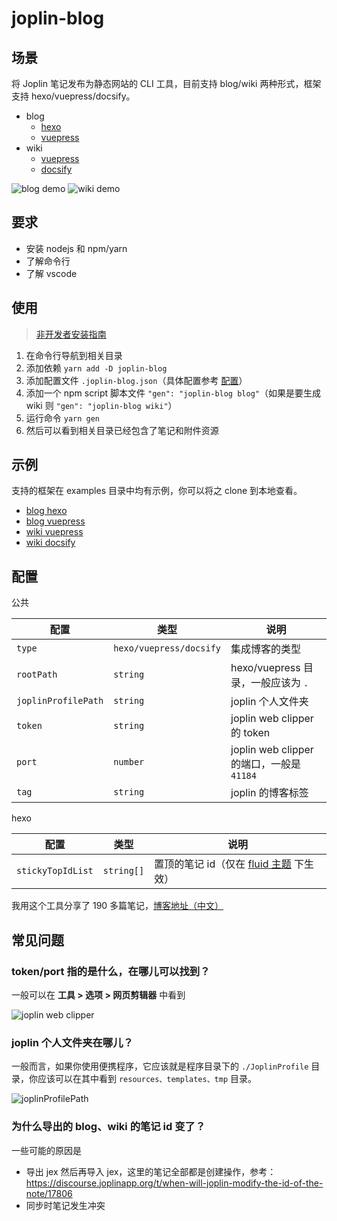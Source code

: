 # joplin-blog

## 场景

将 Joplin 笔记发布为静态网站的 CLI 工具，目前支持 blog/wiki 两种形式，框架支持 hexo/vuepress/docsify。

- blog
  - [hexo](https://joplin-utils.rxliuli.com/blog/hexo/)
  - [vuepress](https://joplin-utils.rxliuli.com/blog/vuepress/)
- wiki
  - [vuepress](https://joplin-utils.rxliuli.com/wiki/vuepress/)
  - [docsify](https://joplin-utils.rxliuli.com/wiki/docsify/)

![blog demo](https://raw.githubusercontent.com/rxliuli/joplin-utils/master/apps/joplin-blog/docs/blog.png)
![wiki demo](https://raw.githubusercontent.com/rxliuli/joplin-utils/master/apps/joplin-blog/docs/wiki.png)

## 要求

- 安装 nodejs 和 npm/yarn
- 了解命令行
- 了解 vscode

## 使用

> [非开发者安装指南](./guide.md)

1. 在命令行导航到相关目录
2. 添加依赖 `yarn add -D joplin-blog`
3. 添加配置文件 `.joplin-blog.json`（具体配置参考 [配置](#配置)）
4. 添加一个 npm script 脚本文件 `"gen": "joplin-blog blog"`（如果是要生成 wiki 则 `"gen": "joplin-blog wiki"`）
5. 运行命令 `yarn gen`
6. 然后可以看到相关目录已经包含了笔记和附件资源

## 示例

支持的框架在 examples 目录中均有示例，你可以将之 clone 到本地查看。

- [blog hexo](https://github.com/rxliuli/joplin-utils/tree/master/examples/blog-hexo-example)
- [blog vuepress](https://github.com/rxliuli/joplin-utils/tree/master/examples/blog-vuepress-example)
- [wiki vuepress](https://github.com/rxliuli/joplin-utils/tree/master/examples/wiki-vuepress-example)
- [wiki docsify](https://github.com/rxliuli/joplin-utils/tree/master/examples/wiki-docsify-example)

## 配置

公共

| 配置                | 类型                    | 说明                                      |
| ------------------- | ----------------------- | ----------------------------------------- |
| `type`              | `hexo/vuepress/docsify` | 集成博客的类型                            |
| `rootPath`          | `string`                | hexo/vuepress 目录，一般应该为 `.`        |
| `joplinProfilePath` | `string`                | joplin 个人文件夹                         |
| `token`             | `string`                | joplin web clipper 的 token               |
| `port`              | `number`                | joplin web clipper 的端口，一般是 `41184` |
| `tag`               | `string`                | joplin 的博客标签                         |

hexo

| 配置              | 类型       | 说明                                                                                                              |
| ----------------- | ---------- | ----------------------------------------------------------------------------------------------------------------- |
| `stickyTopIdList` | `string[]` | 置顶的笔记 id（仅在 [fluid 主题](https://github.com/fluid-dev/hexo-theme-fluid/blob/master/README_en.md) 下生效） |

我用这个工具分享了 190 多篇笔记，[博客地址（中文）](https://blog.rxliuli.com/)

## 常见问题

### token/port 指的是什么，在哪儿可以找到？

一般可以在 **工具 > 选项 > 网页剪辑器** 中看到

![joplin web clipper](https://img.rxliuli.com/20210316092547.png)

### joplin 个人文件夹在哪儿？

一般而言，如果你使用便携程序，它应该就是程序目录下的 `./JoplinProfile` 目录，你应该可以在其中看到 `resources、templates、tmp` 目录。

![joplinProfilePath](https://img.rxliuli.com/20210316092834.png)

### 为什么导出的 blog、wiki 的笔记 id 变了？

一些可能的原因是

- 导出 jex 然后再导入 jex，这里的笔记全部都是创建操作，参考：<https://discourse.joplinapp.org/t/when-will-joplin-modify-the-id-of-the-note/17806>
- 同步时笔记发生冲突
